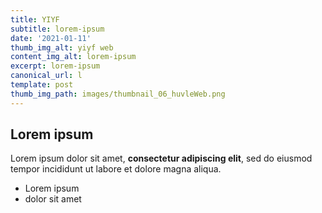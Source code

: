 ```yaml
---
title: YIYF
subtitle: lorem-ipsum
date: '2021-01-11'
thumb_img_alt: yiyf web
content_img_alt: lorem-ipsum
excerpt: lorem-ipsum
canonical_url: l
template: post
thumb_img_path: images/thumbnail_06_huvleWeb.png
---
```

## Lorem ipsum

Lorem ipsum dolor sit amet, **consectetur adipiscing elit**, sed do eiusmod tempor incididunt ut labore et dolore magna aliqua.

- Lorem ipsum
- dolor sit amet